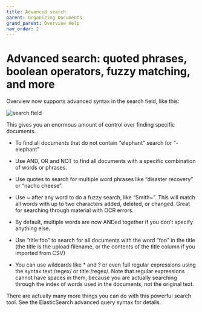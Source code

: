```yaml
---
title: Advanced search
parent: Organizing Documents
grand_parent: Overview Help
nav_order: 2
---
```


# Advanced search: quoted phrases, boolean operators, fuzzy matching, and more

Overview now supports advanced syntax in the search field, like this:

![search field](https://blog.overviewdocs.com/wp-content/uploads/2013/12/Screen-Shot-2013-12-20-at-11.36.50-AM.png)

This gives you an enormous amount of control over finding specific documents.

* To find all documents that do not contain “elephant” search for “-elephant”

* Use AND, OR and NOT to find all documents with a specific combination of words or phrases.

* Use quotes to search for multiple word phrases like “disaster recovery” or “nacho cheese”.

* Use ~ after any word to do a fuzzy search, like “Smith~”. This will match all words with up to two characters added, deleted, or changed. Great for searching through material with OCR errors.

* By default, multiple words are now ANDed together if you don’t specify anything else.

* Use “title:foo” to search for all documents with the word “foo” in the title (the title is the upload filename, or the contents of the title column if you imported from CSV)

* You can use wildcards like * and ? or even full regular expressions using the syntax text:/regex/ or title:/regex/. Note that regular expressions cannot have spaces in them, because you are actually searching through the index of words used in the documents, not the original text.

There are actually many more things you can do with this powerful search tool. See the ElasticSearch advanced query syntax for details.
